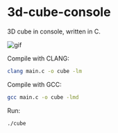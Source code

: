# 3d-cube-console
3D cube in console, written in C.

![gif](cube.gif)

Compile with CLANG:
```bash
clang main.c -o cube -lm
```

Compile with GCC:
```bash
gcc main.c -o cube -lmd
```

Run:
```bash
./cube
```
